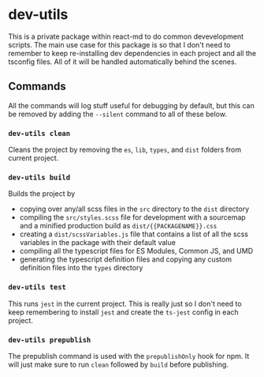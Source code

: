# dev-utils

This is a private package within react-md to do common devevelopment scripts.
The main use case for this package is so that I don't need to remember to keep
re-installing dev dependencies in each project and all the tsconfig files. All
of it will be handled automatically behind the scenes.

## Commands

All the commands will log stuff useful for debugging by default, but this can be
removed by adding the `--silent` command to all of these below.

### `dev-utils clean`

Cleans the project by removing the `es`, `lib`, `types`, and `dist` folders from
current project.

### `dev-utils build`

Builds the project by

- copying over any/all scss files in the `src` directory to the `dist` directory
- compiling the `src/styles.scss` file for development with a sourcemap and a
  minified production build as `dist/{{PACKAGENAME}}.css`
- creating a `dist/scssVariables.js` file that contains a list of all the scss
  variables in the package with their default value
- compiling all the typescript files for ES Modules, Common JS, and UMD
- generating the typescript definition files and copying any custom definition
  files into the `types` directory

### `dev-utils test`

This runs `jest` in the current project. This is really just so I don't need to
keep remembering to install `jest` and create the `ts-jest` config in each
project.

### `dev-utils prepublish`

The prepublish command is used with the `prepublishOnly` hook for npm. It will
just make sure to run `clean` followed by `build` before publishing.
